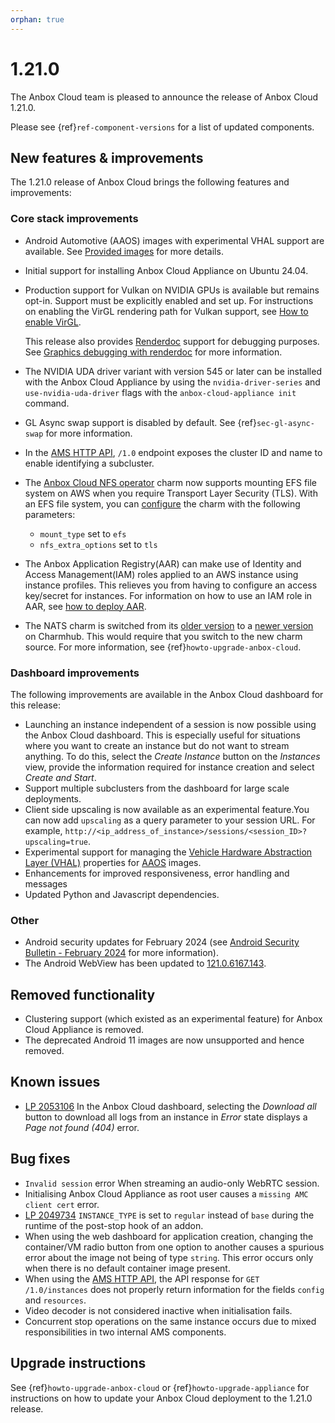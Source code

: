 ```yaml
---
orphan: true
---
```

# 1.21.0

The Anbox Cloud team is pleased to announce the release of Anbox Cloud 1.21.0.

Please see {ref}`ref-component-versions` for a list of updated components.

## New features & improvements

The 1.21.0 release of Anbox Cloud brings the following features and improvements:

### Core stack improvements

* Android Automotive (AAOS) images with experimental VHAL support are available. See [Provided images](https://anbox-cloud.io/docs/reference/provided-images) for more details.
* Initial support for installing Anbox Cloud Appliance on Ubuntu 24.04.<!--AC-2229-->
* Production support for Vulkan on NVIDIA GPUs is available but remains opt-in. Support must be explicitly enabled and set up. For instructions on enabling the VirGL rendering path for Vulkan support, see [How to enable VirGL](https://anbox-cloud.io/docs/howto/anbox/enable-virgl).<!--AC-2152-->

  This release also provides [Renderdoc](https://github.com/baldurk/renderdoc) support for debugging purposes. See [Graphics debugging with renderdoc](https://anbox-cloud.io/docs/howto/android/graphics-debugging-with-renderdoc) for more information. <!--AC-2093-->
* The NVIDIA UDA driver variant with version 545 or later can be installed with the Anbox Cloud Appliance by using the `nvidia-driver-series` and `use-nvidia-uda-driver` flags with the `anbox-cloud-appliance init` command.  <!--AC-2259-->
* GL Async swap support is disabled by default. See {ref}`sec-gl-async-swap` for more information.<!--AC-2228-->
* In the [AMS HTTP API](https://canonical.github.io/anbox-cloud.github.com/latest/ams/), `/1.0` endpoint exposes the cluster ID and name to enable identifying a subcluster.<!--AC-2148-->
* The [Anbox Cloud NFS operator](https://github.com/canonical/anbox-cloud-nfs-operator) charm now supports mounting EFS file system on AWS when you require Transport Layer Security (TLS). With an EFS file system, you can [configure](https://github.com/canonical/anbox-cloud-nfs-operator/blob/main/config.yaml) the charm with the following parameters:<!--AC-2119/2001-->
  - `mount_type` set to `efs`
  - `nfs_extra_options` set to `tls`
* The Anbox Application Registry(AAR) can make use of Identity and Access Management(IAM) roles applied to an AWS instance using instance profiles. This relieves you from having to configure an access key/secret for instances. For information on how to use an IAM role in AAR, see [how to deploy AAR](https://anbox-cloud.io/docs/howto/aar/deploy). <!--AC-2025/1700-->
* The NATS charm is switched from its [older version](https://charmhub.io/nats-charmers-nats) to a [newer version](https://charmhub.io/nats) on Charmhub. This would require that you switch to the new charm source. For more information, see {ref}`howto-upgrade-anbox-cloud`.

### Dashboard improvements

The following improvements are available in the Anbox Cloud dashboard for this release:

* Launching an instance independent of a session is now possible using the Anbox Cloud dashboard.  This is especially useful for situations where you want to create an instance but do not want to stream anything. To do this, select the *Create Instance* button on the *Instances* view, provide the information required for instance creation and select *Create and Start*.
* Support multiple subclusters from the dashboard for large scale deployments.
* Client side upscaling is now available as an experimental feature.You can now add `upscaling` as a query parameter to your session URL. For example, `http://<ip_address_of_instance>/sessions/<session_ID>?upscaling=true`.
* Experimental support for managing the [Vehicle Hardware Abstraction Layer (VHAL)](https://source.android.com/docs/automotive/vhal) properties for [AAOS](https://source.android.com/docs/automotive/start/what_automotive) images.
* Enhancements for improved responsiveness, error handling and messages
* Updated Python and Javascript dependencies.

### Other

* Android security updates for February 2024 (see [Android Security Bulletin - February 2024](https://source.android.com/docs/security/bulletin/2024-02-01) for more information).<!--AC-2249-->
* The Android WebView has been updated to [121.0.6167.143](https://chromereleases.googleblog.com/2024/01/chrome-for-android-update_0251787784.html).

## Removed functionality

* Clustering support (which existed as an experimental feature) for Anbox Cloud Appliance is removed.<!--AC-2176-->
* The deprecated Android 11 images are now unsupported and hence removed.<!--AC-2108-->

## Known issues

* [LP 2053106](https://bugs.launchpad.net/anbox-cloud/+bug/2053106) In the Anbox Cloud dashboard, selecting the *Download all* button to download all logs from an instance in *Error* state displays a *Page not found (404)* error.<!--AC-2284-->

## Bug fixes

* `Invalid session` error When streaming an audio-only WebRTC session.<!--AC-2256-->
* Initialising Anbox Cloud Appliance as root user causes a `missing AMC client cert` error. <!--AC-2255-->
* [LP 2049734](https://bugs.launchpad.net/anbox-cloud/+bug/2049734) `INSTANCE_TYPE` is set to `regular` instead of `base` during the runtime of the post-stop hook of an addon.<!--AC-2238-->
* When using the web dashboard for application creation, changing the container/VM radio button from one option to another causes a spurious error about the image not being of type `string`. This error occurs only when there is no default container image present.<!--AC-2178-->
* When using the [AMS HTTP API](https://canonical.github.io/anbox-cloud.github.com/latest/ams/), the API response for `GET /1.0/instances` does not properly return information for the fields `config` and `resources`. <!--AC-2156-->
* Video decoder is not considered inactive when initialisation fails. <!--AC-2071-->
* Concurrent stop operations on the same instance occurs due to mixed responsibilities in two internal AMS components.<!--AC-2167-->

## Upgrade instructions

See {ref}`howto-upgrade-anbox-cloud` or {ref}`howto-upgrade-appliance` for instructions on how to update your Anbox Cloud deployment to the 1.21.0 release.
